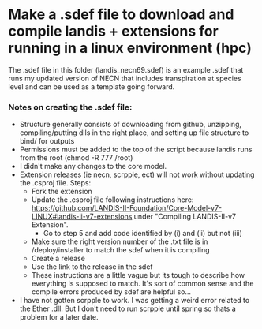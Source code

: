 # Make a .sdef file to download and compile landis + extensions for running in a linux environment (hpc)

The .sdef file in this folder (landis_necn69.sdef) is an example .sdef that runs my updated version of NECN that includes transpiration at species level and can be used as a template going forward. 

### Notes on creating the .sdef file: 
- Structure generally consists of downloading from github, unzipping, compiling/putting dlls in the right place, and setting up file structure to bind/ for outputs
- Permissions must be added to the top of the script because landis runs from the root (chmod -R 777 /root)
- I didn't make any changes to the core model.
- Extension releases (ie necn, scrpple, ect) will not work without updating the .csproj file. Steps: 
    - Fork the extension
    - Update the .csproj file following instructions here: https://github.com/LANDIS-II-Foundation/Core-Model-v7-LINUX#landis-ii-v7-extensions under "Compiling LANDIS-II-v7 Extension". 
        - Go to step 5 and add code identified by (i) and (ii) but not (iii)
    - Make sure the right version number of the .txt file is in /deploy/installer to match the sdef when it is compiling
    - Create a release 
    - Use the link to the release in the sdef 
    - These instructions are a little vague but its tough to describe how everything is supposed to match. It's sort of common sense and the compile errors produced by sdef are helpful so...
- I have not gotten scrpple to work. I was getting a weird error related to the Ether .dll. But I don't need to run scrpple until spring so thats a problem for a later date. 
